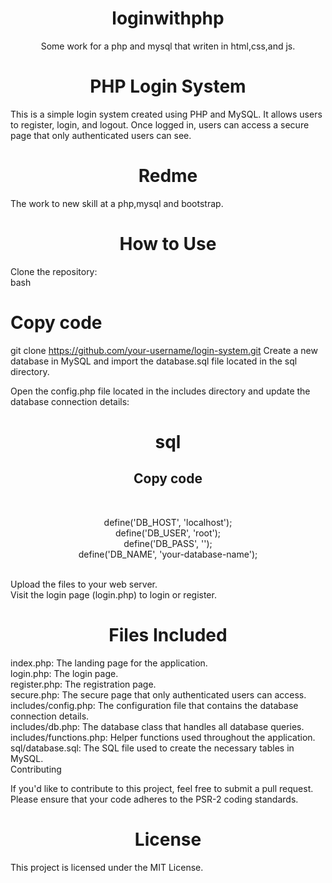 <h1 align="center" > loginwithphp</h1>
<p align="center" >Some work for a php and mysql that writen in html,css,and js.</p>
<h1 align="center" >PHP Login System</h1>
This is a simple login system created using PHP and MySQL. It allows users to register, login, and logout. Once logged in, users can access a secure page that only authenticated users can see.

<h1 align="center" >Redme</h1>
The work to new skill at a php,mysql and bootstrap.



<h1 align="center" >How to Use</h1>

Clone the repository:<br>
bash<br>
<h1 align="left" >Copy code</h1>

git clone https://github.com/your-username/login-system.git
Create a new database in MySQL and import the database.sql file located in the sql directory.

Open the config.php file located in the includes directory and update the database connection details:

<h1 align="center" >sql</h1>
<h2 align="center" >Copy code</h2><br>
<p align="center" >
define('DB_HOST', 'localhost');<br>
define('DB_USER', 'root');<br>
define('DB_PASS', '');<br>
define('DB_NAME', 'your-database-name');
  </p><br>
Upload the files to your web server.
<br>
Visit the login page (login.php) to login or register.
<br>
<h1 align="center" >Files Included</h1>

index.php: The landing page for the application.<br>
login.php: The login page.<br>
register.php: The registration page.<br>
secure.php: The secure page that only authenticated users can access.<br>
includes/config.php: The configuration file that contains the database connection details.<br>
includes/db.php: The database class that handles all database queries.<br>
includes/functions.php: Helper functions used throughout the application.<br>
sql/database.sql: The SQL file used to create the necessary tables in MySQL.<br>
Contributing

If you'd like to contribute to this project, feel free to submit a pull request. Please ensure that your code adheres to the PSR-2 coding standards.

<h1 align="center" >License</h1>

This project is licensed under the MIT License.
